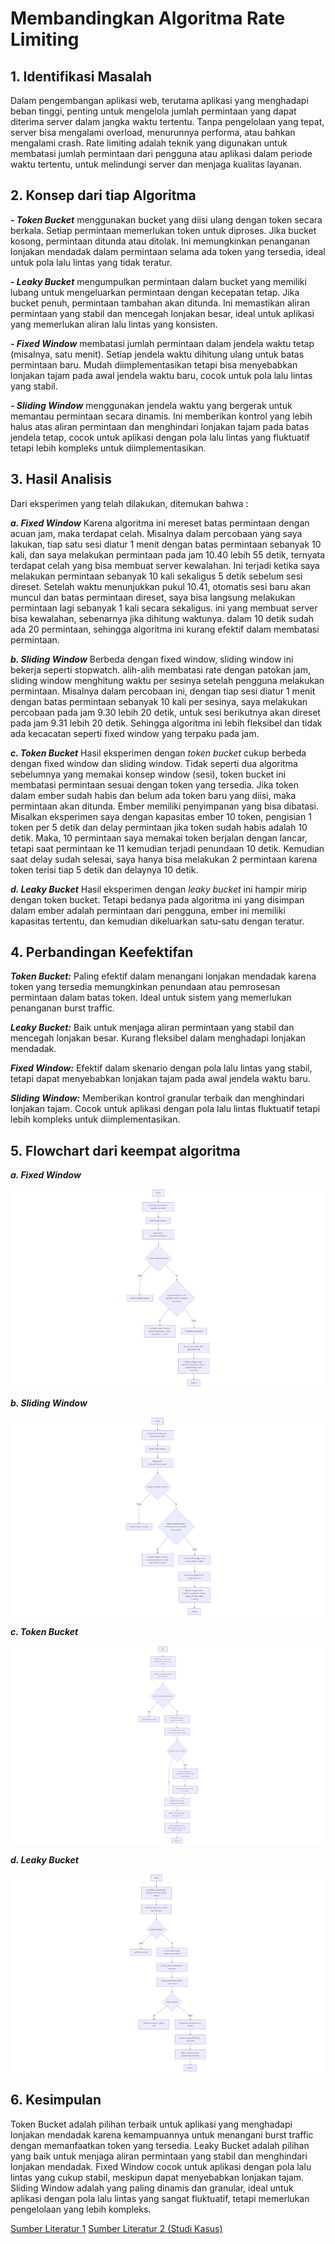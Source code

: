 # Membandingkan Algoritma Rate Limiting

## 1. Identifikasi Masalah
Dalam pengembangan aplikasi web, terutama aplikasi yang menghadapi beban tinggi, penting untuk mengelola jumlah permintaan yang dapat diterima server dalam jangka waktu tertentu. Tanpa pengelolaan yang tepat, server bisa mengalami overload, menurunnya performa, atau bahkan mengalami crash. Rate limiting adalah teknik yang digunakan untuk membatasi jumlah permintaan dari pengguna atau aplikasi dalam periode waktu tertentu, untuk melindungi server dan menjaga kualitas layanan.

## 2. Konsep dari tiap Algoritma
***- Token Bucket***
menggunakan bucket yang diisi ulang dengan token secara berkala. Setiap permintaan memerlukan token untuk diproses. Jika bucket kosong, permintaan ditunda atau ditolak. Ini memungkinkan penanganan lonjakan mendadak dalam permintaan selama ada token yang tersedia, ideal untuk pola lalu lintas yang tidak teratur.

***- Leaky Bucket***
mengumpulkan permintaan dalam bucket yang memiliki lubang untuk mengeluarkan permintaan dengan kecepatan tetap. Jika bucket penuh, permintaan tambahan akan ditunda. Ini memastikan aliran permintaan yang stabil dan mencegah lonjakan besar, ideal untuk aplikasi yang memerlukan aliran lalu lintas yang konsisten.

***- Fixed Window***
membatasi jumlah permintaan dalam jendela waktu tetap (misalnya, satu menit). Setiap jendela waktu dihitung ulang untuk batas permintaan baru. Mudah diimplementasikan tetapi bisa menyebabkan lonjakan tajam pada awal jendela waktu baru, cocok untuk pola lalu lintas yang stabil.

***- Sliding Window***
menggunakan jendela waktu yang bergerak untuk memantau permintaan secara dinamis. Ini memberikan kontrol yang lebih halus atas aliran permintaan dan menghindari lonjakan tajam pada batas jendela tetap, cocok untuk aplikasi dengan pola lalu lintas yang fluktuatif tetapi lebih kompleks untuk diimplementasikan.


## 3. Hasil Analisis
Dari eksperimen yang telah dilakukan, ditemukan bahwa :

***a. Fixed Window***
Karena algoritma ini mereset batas permintaan dengan acuan jam, maka terdapat celah. Misalnya dalam percobaan yang saya lakukan, tiap satu sesi diatur 1 menit dengan batas permintaan sebanyak 10 kali, dan saya melakukan permintaan pada jam 10.40 lebih 55 detik, ternyata terdapat celah yang bisa membuat server kewalahan. Ini terjadi ketika saya melakukan permintaan sebanyak 10 kali sekaligus 5 detik sebelum sesi direset. Setelah waktu menunjukkan pukul 10.41, otomatis sesi baru akan muncul dan batas permintaan direset, saya bisa langsung melakukan permintaan lagi sebanyak 1 kali secara sekaligus. ini yang membuat server bisa kewalahan, sebenarnya jika dihitung waktunya. dalam 10 detik sudah ada 20 permintaan, sehingga algoritma ini kurang efektif dalam membatasi permintaan.

***b. Sliding Window***
Berbeda dengan fixed window, sliding window ini bekerja seperti stopwatch. alih-alih membatasi rate dengan patokan jam, sliding window menghitung waktu per sesinya setelah pengguna melakukan permintaan. Misalnya dalam percobaan ini, dengan tiap sesi diatur 1 menit dengan batas permintaan sebanyak 10 kali per sesinya, saya melakukan percobaan pada jam 9.30 lebih 20 detik, untuk sesi berikutnya akan direset pada jam 9.31 lebih 20 detik. Sehingga algoritma ini lebih fleksibel dan tidak ada kecacatan seperti fixed window yang terpaku pada jam. 

***c. Token Bucket***
Hasil eksperimen dengan _token bucket_ cukup berbeda dengan fixed window dan sliding window. Tidak seperti dua algoritma sebelumnya yang memakai konsep window (sesi), token bucket ini membatasi permintaan sesuai dengan token yang tersedia. Jika token dalam ember sudah habis dan belum ada token baru yang diisi, maka permintaan akan ditunda. Ember memiliki penyimpanan yang bisa dibatasi. Misalkan eksperimen saya dengan kapasitas ember 10 token, pengisian 1 token per 5 detik dan delay permintaan jika token sudah habis adalah 10 detik. Maka, 10 permintaan saya memakai token berjalan dengan lancar, tetapi saat permintaan ke 11 kemudian terjadi penundaan 10 detik. Kemudian saat delay sudah selesai, saya hanya bisa melakukan 2 permintaan karena token terisi tiap 5 detik dan delaynya 10 detik.

***d. Leaky Bucket*** 
Hasil eksperimen dengan _leaky bucket_ ini hampir mirip dengan token bucket. Tetapi bedanya pada algoritma ini yang disimpan dalam ember adalah permintaan dari pengguna, ember ini memiliki kapasitas tertentu, dan kemudian dikeluarkan satu-satu dengan teratur. 

## 4. Perbandingan Keefektifan
***Token Bucket:*** Paling efektif dalam menangani lonjakan mendadak karena token yang tersedia memungkinkan penundaan atau pemrosesan permintaan dalam batas token. Ideal untuk sistem yang memerlukan penanganan burst traffic.

***Leaky Bucket:*** Baik untuk menjaga aliran permintaan yang stabil dan mencegah lonjakan besar. Kurang fleksibel dalam menghadapi lonjakan mendadak.

***Fixed Window:*** Efektif dalam skenario dengan pola lalu lintas yang stabil, tetapi dapat menyebabkan lonjakan tajam pada awal jendela waktu baru.

***Sliding Window:*** Memberikan kontrol granular terbaik dan menghindari lonjakan tajam. Cocok untuk aplikasi dengan pola lalu lintas fluktuatif tetapi lebih kompleks untuk diimplementasikan.

## 5. Flowchart dari keempat algoritma 

***a. Fixed Window***

<img src="Gambar%20Flowchart\mermaid-diagram-2024-09-06-074227.png">

***b. Sliding Window***

<img src="Gambar%20Flowchart\mermaid-diagram-2024-09-06-074928.png">

***c. Token Bucket***

<img src="Gambar%20Flowchart\mermaid-diagram-2024-09-06-075057.png">

***d. Leaky Bucket***

<img src="Gambar%20Flowchart\mermaid-diagram-2024-09-06-075309.png">

## 6. Kesimpulan
Token Bucket adalah pilihan terbaik untuk aplikasi yang menghadapi lonjakan mendadak karena kemampuannya untuk menangani burst traffic dengan memanfaatkan token yang tersedia.
Leaky Bucket adalah pilihan yang baik untuk menjaga aliran permintaan yang stabil dan menghindari lonjakan mendadak.
Fixed Window cocok untuk aplikasi dengan pola lalu lintas yang cukup stabil, meskipun dapat menyebabkan lonjakan tajam.
Sliding Window adalah yang paling dinamis dan granular, ideal untuk aplikasi dengan pola lalu lintas yang sangat fluktuatif, tetapi memerlukan pengelolaan yang lebih kompleks.

[Sumber Literatur 1](https://blog.compliiant.io/api-defense-with-rate-limiting-using-fastapi-and-token-buckets-0f5206fc5029)
[Sumber Literatur 2 (Studi Kasus)](https://redis.io/glossary/rate-limiting/)

               
